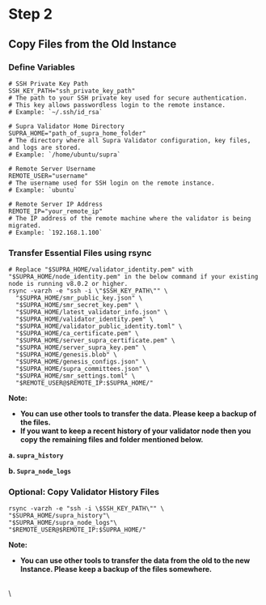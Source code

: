 # Step 2

## Copy Files from the Old Instance

### Define Variables

```
# SSH Private Key Path
SSH_KEY_PATH="ssh_private_key_path"  
# The path to your SSH private key used for secure authentication.  
# This key allows passwordless login to the remote instance.  
# Example: `~/.ssh/id_rsa`

# Supra Validator Home Directory
SUPRA_HOME="path_of_supra_home_folder"  
# The directory where all Supra Validator configuration, key files, and logs are stored.  
# Example: `/home/ubuntu/supra`

# Remote Server Username
REMOTE_USER="username"  
# The username used for SSH login on the remote instance.  
# Example: `ubuntu`
  
# Remote Server IP Address
REMOTE_IP="your_remote_ip"  
# The IP address of the remote machine where the validator is being migrated.  
# Example: `192.168.1.100` 
```

### Transfer Essential Files using rsync

```
# Replace "$SUPRA_HOME/validator_identity.pem" with   "$SUPRA_HOME/node_identity.pem" in the below command if your existing node is running v8.0.2 or higher.
rsync -varzh -e "ssh -i \"$SSH_KEY_PATH\"" \
  "$SUPRA_HOME/smr_public_key.json" \
  "$SUPRA_HOME/smr_secret_key.pem" \
  "$SUPRA_HOME/latest_validator_info.json" \
  "$SUPRA_HOME/validator_identity.pem" \
  "$SUPRA_HOME/validator_public_identity.toml" \
  "$SUPRA_HOME/ca_certificate.pem" \
  "$SUPRA_HOME/server_supra_certificate.pem" \
  "$SUPRA_HOME/server_supra_key.pem" \
  "$SUPRA_HOME/genesis.blob" \
  "$SUPRA_HOME/genesis_configs.json" \
  "$SUPRA_HOME/supra_committees.json" \
  "$SUPRA_HOME/smr_settings.toml" \
  "$REMOTE_USER@$REMOTE_IP:$SUPRA_HOME/"

```

**Note:**

* **You can use other tools to transfer the data. Please keep a backup of the files.**
* **If you want to keep a recent history of your validator node then you copy the remaining files and folder mentioned below.**

**a. `supra_history`**

**b. `Supra_node_logs`**

### Optional: Copy Validator History Files

```
rsync -varzh -e "ssh -i \$SSH_KEY_PATH\"" \
"$SUPRA_HOME/supra_history"\
"$SUPRA_HOME/supra_node_logs"\
"$REMOTE_USER@$REMOTE_IP:$SUPRA_HOME/"
```

**Note:**

* **You can use other tools to transfer the data from the old to the new Instance. Please keep a backup of the files somewhere.**

\
\\
